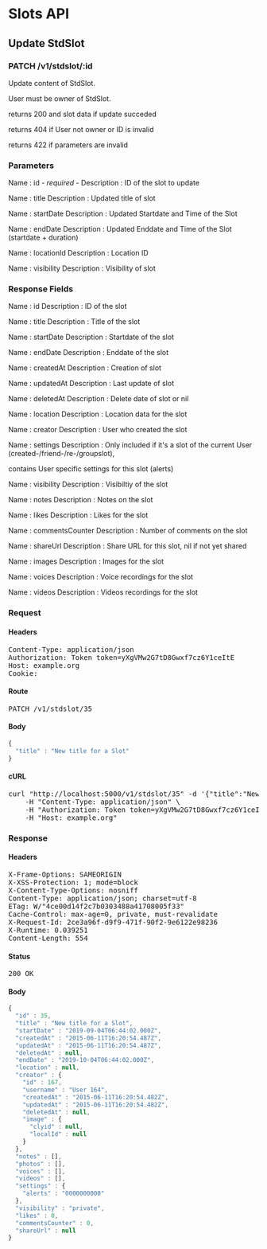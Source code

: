# Slots API

## Update StdSlot

### PATCH /v1/stdslot/:id

Update content of StdSlot.

User must be owner of StdSlot.

returns 200 and slot data if update succeded 

returns 404 if User not owner or ID is invalid

returns 422 if parameters are invalid

### Parameters

Name : id *- required -*
Description : ID of the slot to update

Name : title
Description : Updated title of slot

Name : startDate
Description : Updated Startdate and Time of the Slot

Name : endDate
Description : Updated Enddate and Time of the Slot (startdate + duration)

Name : locationId
Description : Location ID

Name : visibility
Description : Visibility of slot


### Response Fields

Name : id
Description : ID of the slot

Name : title
Description : Title of the slot

Name : startDate
Description : Startdate of the slot

Name : endDate
Description : Enddate of the slot

Name : createdAt
Description : Creation of slot

Name : updatedAt
Description : Last update of slot

Name : deletedAt
Description : Delete date of slot or nil

Name : location
Description : Location data for the slot

Name : creator
Description : User who created the slot

Name : settings
Description : Only included if it&#39;s a slot of the current User (created-/friend-/re-/groupslot),

contains User specific settings for this slot (alerts)

Name : visibility
Description : Visibiltiy of the slot

Name : notes
Description : Notes on the slot

Name : likes
Description : Likes for the slot

Name : commentsCounter
Description : Number of comments on the slot

Name : shareUrl
Description : Share URL for this slot, nil if not yet shared

Name : images
Description : Images for the slot

Name : voices
Description : Voice recordings for the slot

Name : videos
Description : Videos recordings for the slot

### Request

#### Headers

<pre>Content-Type: application/json
Authorization: Token token=yXgVMw2G7tD8Gwxf7cz6Y1ceItE
Host: example.org
Cookie: </pre>

#### Route

<pre>PATCH /v1/stdslot/35</pre>

#### Body
```javascript
{
  "title" : "New title for a Slot"
}
```


#### cURL

<pre class="request">curl &quot;http://localhost:5000/v1/stdslot/35&quot; -d &#39;{&quot;title&quot;:&quot;New title for a Slot&quot;}&#39; -X PATCH \
	-H &quot;Content-Type: application/json&quot; \
	-H &quot;Authorization: Token token=yXgVMw2G7tD8Gwxf7cz6Y1ceItE&quot; \
	-H &quot;Host: example.org&quot;</pre>

### Response

#### Headers

<pre>X-Frame-Options: SAMEORIGIN
X-XSS-Protection: 1; mode=block
X-Content-Type-Options: nosniff
Content-Type: application/json; charset=utf-8
ETag: W/&quot;4ce00d14f2c7b0303488a41708005f33&quot;
Cache-Control: max-age=0, private, must-revalidate
X-Request-Id: 2ce3a96f-d9f9-471f-90f2-9e6122e98236
X-Runtime: 0.039251
Content-Length: 554</pre>

#### Status

<pre>200 OK</pre>

#### Body

```javascript
{
  "id" : 35,
  "title" : "New title for a Slot",
  "startDate" : "2019-09-04T06:44:02.000Z",
  "createdAt" : "2015-06-11T16:20:54.487Z",
  "updatedAt" : "2015-06-11T16:20:54.487Z",
  "deletedAt" : null,
  "endDate" : "2019-10-04T06:44:02.000Z",
  "location" : null,
  "creator" : {
    "id" : 167,
    "username" : "User 164",
    "createdAt" : "2015-06-11T16:20:54.482Z",
    "updatedAt" : "2015-06-11T16:20:54.482Z",
    "deletedAt" : null,
    "image" : {
      "clyid" : null,
      "localId" : null
    }
  },
  "notes" : [],
  "photos" : [],
  "voices" : [],
  "videos" : [],
  "settings" : {
    "alerts" : "0000000000"
  },
  "visibility" : "private",
  "likes" : 0,
  "commentsCounter" : 0,
  "shareUrl" : null
}
```
